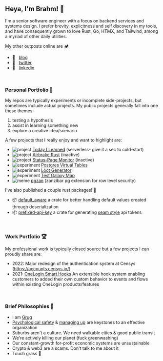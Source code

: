
## Heya, I'm Brahm! 👋

I'm a senior software engineer with a focus on backend services and systems design. I prefer brevity, explicitness and self discovery in my tools, and have consequently grown to love Rust, Go, HTMX, and Tailwind, among a myriad of other daily utilities.

My other outposts online are 🏕

- 🏡 &nbsp; [blog](https://blog.brahmlower.io)
- 🐓 &nbsp; [twitter](https://twitter.com/brahmlower)
- 💼 &nbsp; [linkedin](https://www.linkedin.com/in/brahm-lower)

<br>

### Personal Portfolio 🙌

My repos are typically experiments or incomplete side-projects, but sometimes include actual projects. My public projects generally fall into one these themes:

1. testing a hypothesis
2. assist in learning something new
3. explore a creative idea/scenario

A few projects that I really enjoy and want to highlight are:

- ![project](https://img.shields.io/badge/-project_✨-green) [Today I Learned](https://til.brahmlower.io/) (serverless- give it a sec to cold-start)
- ![project](https://img.shields.io/badge/-project_✨-green) [Airbrake Rust](https://github.com/kyrylo/airbrake-rust) (inactive)
- ![project](https://img.shields.io/badge/-project_✨-green) [Status-Page Monitor](https://github.com/bplower/statuspage-monitor) (inactive)
- ![experiment](https://img.shields.io/badge/-experiment_🧪-purple) [Postgres Virtual Tables](https://github.com/bplower/postgres-virtual-tables)
- ![experiment](https://img.shields.io/badge/-experiment_🧪-purple) [Loot Generator](https://github.com/bplower/loot-generator)
- ![experiment](https://img.shields.io/badge/-experiment_🧪-purple) [Test Galaxy Map](https://github.com/bplower/test-galaxy-map)
- ![meme](https://img.shields.io/badge/-meme_🤪-blue) [pgzan](https://github.com/bplower/pgzan) (zanzibar pg extension for row level security)

I've also published a couple rust packages! 🦀

- 📦 [default_aware](https://crates.io/crates/default_aware) a crate for better handling default values created through deserialization
- 📦 [prefixed-api-key](https://crates.io/crates/prefixed-api-key) a crate for generating [seam style](https://github.com/seamapi/prefixed-api-key) api tokens
 
<br>

### Work Portfolio 🏆

My professional work is typically closed source but a few projects I can proudly share are:

- 2022: Major redesign of the authentication system at Censys (https://accounts.censys.io/)
- 2021: [OneLogin Smart Hooks](https://developers.onelogin.com/api-docs/2/smart-hooks/overview)
  An extensible hook system enabling customers to added their own custom behavior to events and flows within existing OneLogin products/features

<br>

### Brief Philosophies 🤔

- I am [Grug](https://grugbrain.dev/)
- [Psychological safety](https://friday.app/p/what-is-psychological-safety) & [managing up](https://www.cultureamp.com/blog/managing-up-importance) are keystones to an effective organization
- Suburbs aren't a culture. We need walkable cities & good public transit
- We're actively killing our planet (fuck greenwashing)
- Our constant-growth for-profit economic systems are unsustainable
- Crypto & web3 are a scams. Don't talk to me about it
- Touch grass 🌱
